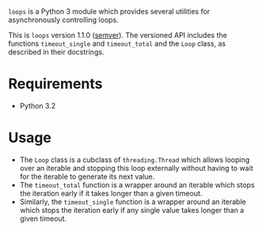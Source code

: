 `loops` is a Python 3 module which provides several utilities for asynchronously controlling loops.

This is `loops` version 1.1.0 ([semver](http://semver.org/)). The versioned API includes the functions `timeout_single` and `timeout_total` and the `Loop` class, as described in their docstrings.

Requirements
============

*   Python 3.2

Usage
=====

*   The `Loop` class is a cubclass of `threading.Thread` which allows looping over an iterable and stopping this loop externally without having to wait for the iterable to generate its next value.
*   The `timeout_total` function is a wrapper around an iterable which stops the iteration early if it takes longer than a given timeout.
*   Similarly, the `timeout_single` function is a wrapper around an iterable which stops the iteration early if any single value takes longer than a given timeout.

